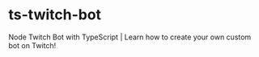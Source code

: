 # ts-twitch-bot
Node Twitch Bot with TypeScript | Learn how to create your own custom bot on Twitch!
